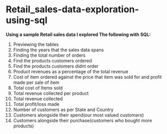 # Retail_sales-data-exploration-using-sql

**Using a sample Retail sales data I explored The following with SQL:**
  1.  Previewing the tables
  2.  Finding the years that the sales data spans
  3.  Finding the total number of orders
  4.  Find the products customers ordered
  5.  Find the products customers didnt order
  6.  Product revenues as a percentage of the total revenue
  7.  Cost of item ordered against the price that item was sold for and profit made per sale of item
  8.  Total cost of Items sold
  9.  Total revenue collected per product
  10. Total revenue collected
  11. Total profit/loss made
  12. Number of customers as per State and Country
  13. Customers alongside their spend(our most valued customers)
  14. Customers alongside their purchase(customers who bought more products)
